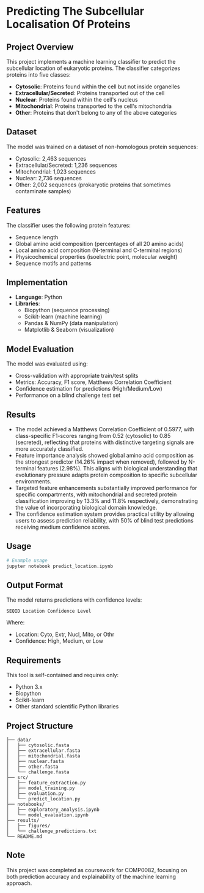# Predicting The Subcellular Localisation Of Proteins

## Project Overview
This project implements a machine learning classifier to predict the subcellular location of eukaryotic proteins. The classifier categorizes proteins into five classes:

- **Cytosolic**: Proteins found within the cell but not inside organelles
- **Extracellular/Secreted**: Proteins transported out of the cell
- **Nuclear**: Proteins found within the cell's nucleus
- **Mitochondrial**: Proteins transported to the cell's mitochondria
- **Other**: Proteins that don't belong to any of the above categories

## Dataset
The model was trained on a dataset of non-homologous protein sequences:
- Cytosolic: 2,463 sequences
- Extracellular/Secreted: 1,236 sequences
- Mitochondrial: 1,023 sequences
- Nuclear: 2,736 sequences
- Other: 2,002 sequences (prokaryotic proteins that sometimes contaminate samples)

## Features
The classifier uses the following protein features:
- Sequence length
- Global amino acid composition (percentages of all 20 amino acids)
- Local amino acid composition (N-terminal and C-terminal regions)
- Physicochemical properties (isoelectric point, molecular weight)
- Sequence motifs and patterns

## Implementation
- **Language**: Python
- **Libraries**: 
  - Biopython (sequence processing)
  - Scikit-learn (machine learning)
  - Pandas & NumPy (data manipulation)
  - Matplotlib & Seaborn (visualization)

## Model Evaluation
The model was evaluated using:
- Cross-validation with appropriate train/test splits
- Metrics: Accuracy, F1 score, Matthews Correlation Coefficient
- Confidence estimation for predictions (High/Medium/Low)
- Performance on a blind challenge test set

## Results
- The model achieved a Matthews Correlation Coefficient of 0.5977, with class-specific F1-scores ranging from 0.52 (cytosolic) to 0.85 (secreted), reflecting that proteins with distinctive targeting signals are more accurately classified.
- Feature importance analysis showed global amino acid composition as the strongest predictor (14.26% impact when removed), followed by N-terminal features (2.98%). This aligns with biological understanding that evolutionary pressure adapts protein composition to specific subcellular environments.
- Targeted feature enhancements substantially improved performance for specific compartments, with mitochondrial and secreted protein classification improving by 13.3% and 11.8% respectively, demonstrating the value of incorporating biological domain knowledge.
- The confidence estimation system provides practical utility by allowing users to assess prediction reliability, with 50% of blind test predictions receiving medium confidence scores.

## Usage
```bash
# Example usage
jupyter notebook predict_location.ipynb
```

## Output Format
The model returns predictions with confidence levels:
```
SEQID Location Confidence Level
```

Where:
- Location: Cyto, Extr, Nucl, Mito, or Othr
- Confidence: High, Medium, or Low

## Requirements
This tool is self-contained and requires only:
- Python 3.x
- Biopython
- Scikit-learn
- Other standard scientific Python libraries

## Project Structure
```
├── data/
│   ├── cytosolic.fasta
│   ├── extracellular.fasta
│   ├── mitochondrial.fasta
│   ├── nuclear.fasta
│   ├── other.fasta
│   └── challenge.fasta
├── src/
│   ├── feature_extraction.py
│   ├── model_training.py
│   ├── evaluation.py
│   └── predict_location.py
├── notebooks/
│   ├── exploratory_analysis.ipynb
│   └── model_evaluation.ipynb
├── results/
│   ├── figures/
│   └── challenge_predictions.txt
└── README.md
```

## Note
This project was completed as coursework for COMP0082, focusing on both prediction accuracy and explainability of the machine learning approach.
